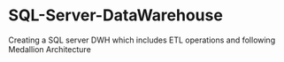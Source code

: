 # SQL-Server-DataWarehouse
Creating a SQL server DWH which includes ETL operations and following Medallion Architecture
